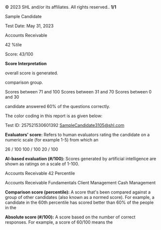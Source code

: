 © 2023 SHL and/or its affiliates. All rights reserved.. **1/1**

Sample Candidate

Test Date: May 31, 2023

Accounts Receivable

42 %tile

Score: 43/100

**Score Interpretation**

overall score is generated.

comparison group.

Scores between 71 and 100 Scores between 31 and 70 Scores between 0 and 30

candidate answered 60% of the questions correctly.

The color coding in this report is as given below:

Test ID: 257521530601392 SampleCandidate3105@shl.com

**Evaluators' score:** Refers to human evaluators rating the candidate on a numeric scale (for example 1-5) from which an

26 / 100 100 / 100 20 / 100

**AI-based evaluation (#/100):** Scores generated by artificial intelligence are shown as ratings on a scale of 1-100.

Accounts Receivable 42 Percentile

Accounts Receivable Fundamentals Client Management Cash Management

**Comparison score (percentile):** A score that's been compared against a group of other candidates (also known as a normed score). For example, a candidate in the 60th percentile has scored better than 60% of the people in the

**Absolute score (#/100):** A score based on the number of correct responses. For example, a score of 60/100 means the